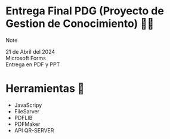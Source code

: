 # Entrega Final PDG (Proyecto de Gestion de Conocimiento) 👩‍💻

> [!NOTE]
> 21 de Abril del 2024 <br>
> Microsoft Forms <br>
> Entrega en PDF y PPT <br>

# Herramientas 📌
* JavaScripy
* FileSarver
* PDFLIB
* PDFMaker
* API QR-SERVER
